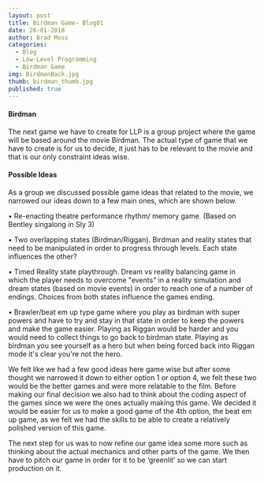 ```yaml
---
layout: post
title: Birdman Game- Blog01
date: 26-01-2018
author: Brad Moss
categories:
  - Blog
  - Low-Level Programming
  - Birdman Game
img: BirdmanBack.jpg
thumb: birdman_thumb.jpg
published: true
---
```

#### Birdman

The next game we have to create for LLP is a group project where the game will be based around the movie Birdman. The actual type of game that we have to create is for us to decide, it just has to be relevant to the movie and that is our only constraint ideas wise.  

<!--more-->

#### Possible Ideas

As a group we discussed possible game ideas that related to the movie, we narrowed our ideas down to a few main ones, which are shown below. 

•	Re-enacting theatre performance rhythm/ memory game. (Based on Bentley singalong in Sly 3) 

•	Two overlapping states (Birdman/Riggan). Birdman and reality states that need to be manipulated in order to progress through levels. Each state influences the other? 

•	Timed Reality state playthrough. Dream vs reality balancing game in which the player needs to overcome "events" in a reality simulation and dream states (based on movie events) in order to reach one of a number of endings. Choices from both states influence the games ending. 

•	Brawler/beat em up type game where you play as birdman with super powers and have to try and stay in that state in order to keep the powers and make the game easier. Playing as Riggan would be harder and you would need to collect things to go back to birdman state. Playing as birdman you see yourself as a hero but when being forced back into Riggan mode it's clear you're not the hero.

We felt like we had a few good ideas here game wise but after some thought we narrowed it down to either option 1 or option 4, we felt these two would be the better games and were more relatable to the film. Before making our final decision we also had to think about the coding aspect of the games since we were the ones actually making this game. We decided it would be easier for us to make a good game of the 4th option, the beat em up game, as we felt we had the skills to be able to create a relatively polished version of this game.

The next step for us was to now refine our game idea some more such as thinking about the actual mechanics and other parts of the game. We then have to pitch our game in order for it to be ‘greenlit’ so we can start production on it.
